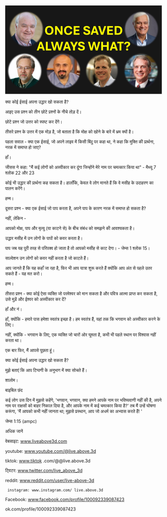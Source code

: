 ![Video cover image](../cover.jpg "cover photo")

क्या कोई ईसाई अपना उद्धार खो सकता है?

आइए उस प्रश्न को तीन छोटे प्रश्नों के नीचे तोड़ दें।

छोटे प्रश्न जो उत्तर को स्पष्ट कर देंगे।

तीसरे प्रश्न के उत्तर में एक मोड़ है, जो बताता है कि मोक्ष को खोने के बारे में भ्रम क्यों है।

पहला सवाल - क्या एक ईसाई, जो अपने लाइव में किसी बिंदु पर कहा था, ने कहा कि मुक्ति की प्रार्थना, नरक में समाप्त हो जाए?

हाँ।

जीसस ने कहा: "मैं कई लोगों को अस्वीकार कर दूंगा जिन्होंने मेरे नाम पर चमत्कार किया था" - मैथ्यू 7 श्लोक 22 और 23

कोई भी उद्धार की प्रार्थना कह सकता है। हालाँकि, केवल वे लोग मानते हैं कि वे मसीह के उदाहरण का पालन करेंगे।

हम्म।

दूसरा प्रश्न - क्या एक ईसाई जो पाप करता है, अपने पाप के कारण नरक में समाप्त हो सकता है?

नहीं, लेकिन -

आपको मोक्ष, पाप और मृत्यु (या काटने से) के बीच संबंध को समझने की आवश्यकता है।

उद्धार मसीह में उन लोगों के पापों को कवर करता है।

पाप जब यह पूरी तरह से परिपक्व हो जाता है तो आपको मसीह से काट देगा। - जेम्स 1 श्लोक 15।

साल्वेशन उन लोगों को कवर नहीं करता है जो काटते हैं।

आप जानते हैं कि यह कहाँ जा रहा है, फिर भी आप यात्रा शुरू करते हैं क्योंकि आप अंत से पहले उतर सकते हैं - यह मत करो।

हम्म।

तीसरा प्रश्न - क्या कोई ऐसा व्यक्ति जो परमेश्वर को मान सकता है और पवित्र आत्मा प्राप्त कर सकता है, उसे मुड़ें और ईश्वर को अस्वीकार कर दें?

हाँ और नं।

हाँ, क्योंकि - हमारे पास हमेशा स्वतंत्र इच्छा है। हम स्वतंत्र हैं, यहां तक ​​कि भगवान को अस्वीकार करने के लिए।

नहीं, क्योंकि - भगवान के लिए, एक व्यक्ति जो चारों ओर घूमता है, कभी भी पहले स्थान पर विश्वास नहीं करता था।

एक बार फिर, मैं आपसे पूछता हूं।

क्या कोई ईसाई अपना उद्धार खो सकता है?

मुझे बताएं कि आप टिप्पणी के अनुभाग में क्या सोचते हैं।

शालोम।


बाइबिल छंद

कई लोग उस दिन में मुझसे कहेंगे, 'भगवान, भगवान, क्या हमने आपके नाम पर भविष्यवाणी नहीं की है, अपने नाम पर राक्षसों को बाहर निकाल दिया है, और आपके नाम में कई चमत्कार किया है?' तब मैं उन्हें घोषणा करूंगा, 'मैं आपको कभी नहीं जानता था; मुझसे प्रस्थान, आप जो अधर्म का अभ्यास करते हैं! '

जेम्स 1:15 (ampc)

अधिक जानें

वेबसाइट: www.liveabove3d.com

youtube: www.youtube.com/@live.above.3d


   tiktok: www.tiktok .com/@@live.above.3d

ट्विटर: www.twitter.com/live_above_3d

reddit: www.reddit.com/user/live-above-3d

     instagram: www.instagram.com/ live.above.3d

Facebook: www.facebook.com/profile/100092339087423

ok.com/profile/100092339087423






